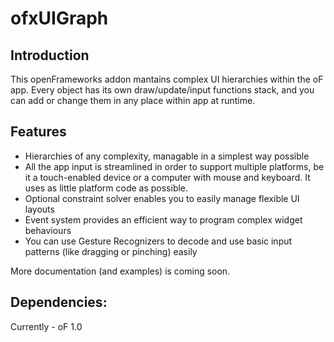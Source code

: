 ofxUIGraph
==========

Introduction
------------
This openFrameworks addon mantains complex UI hierarchies within the oF app. Every object has its own draw/update/input functions stack, and you can add or change them in any place within app at runtime. 



## Features
* Hierarchies of any complexity, managable in a simplest way possible
* All the app input is streamlined in order to support multiple platforms, be it a touch-enabled device or a computer with mouse and keyboard. It uses as little platform code as possible.
* Optional constraint solver enables you to easily manage flexible UI layouts
* Event system provides an efficient way to program complex widget behaviours
* You can use Gesture Recognizers to decode and use basic input patterns (like dragging or pinching) easily

More documentation (and examples) is coming soon.

Dependencies:
-------------
Currently - oF 1.0